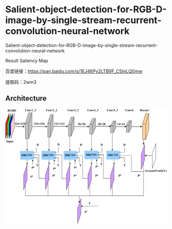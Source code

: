 # Salient-object-detection-for-RGB-D-image-by-single-stream-recurrent-convolution-neural-network
Salient-object-detection-for-RGB-D-image-by-single-stream-recurrent-convolution-neural-network  

Result Saliency Map  

百度链接：https://pan.baidu.com/s/1EJ46Pv2LTB9F_CSInLQ0mw   

提取码：2wm3  

## Architecture
![](SSRCmain.png)




